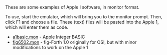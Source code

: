 These are some examples of Apple I software, in monitor format.

To use, start the emulator, which will bring you to the monitor prompt. Then,
click F1 and choose a file. These (text) files will be pasted into the Apple 1,
which will enter them as code.

* [a1basic.mon](a1basic.mon) - Apple Integer BASIC
* [fig6502.mon](fig6502.mon) - fig-Forth 1.0 originally for OSI, but with minor
  modifications to work on the Apple 1
